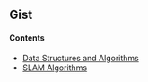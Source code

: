 ## Gist

#### Contents

- [Data Structures and Algorithms](data_structures_and_algorithms/README.md)
- [SLAM Algorithms](slam_algorithms/README.md)


